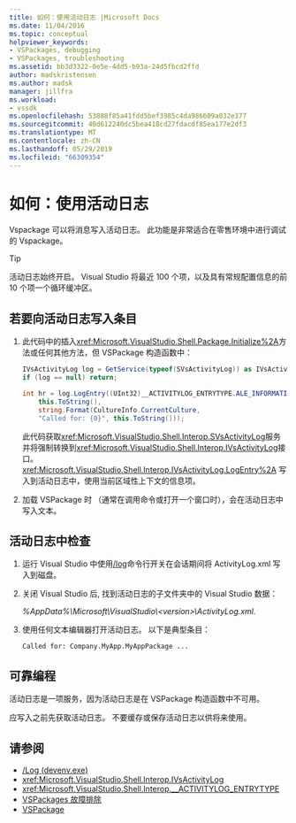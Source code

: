 ```yaml
---
title: 如何：使用活动日志 |Microsoft Docs
ms.date: 11/04/2016
ms.topic: conceptual
helpviewer_keywords:
- VSPackages, debugging
- VSPackages, troubleshooting
ms.assetid: bb3d3322-0e5e-4dd5-b93a-24d5fbcd2ffd
author: madskristensen
ms.author: madsk
manager: jillfra
ms.workload:
- vssdk
ms.openlocfilehash: 53888f85a41fdd5bef3985c4da986609a032e377
ms.sourcegitcommit: 40d612240dc5bea418cd27fdacdf85ea177e2df3
ms.translationtype: MT
ms.contentlocale: zh-CN
ms.lasthandoff: 05/29/2019
ms.locfileid: "66309354"
---
```

# <a name="how-to-use-the-activity-log"></a>如何：使用活动日志
Vspackage 可以将消息写入活动日志。 此功能是非常适合在零售环境中进行调试的 Vspackage。

> [!TIP]
> 活动日志始终开启。 Visual Studio 将最近 100 个项，以及具有常规配置信息的前 10 个项一个循环缓冲区。

## <a name="to-write-an-entry-to-the-activity-log"></a>若要向活动日志写入条目

1. 此代码中的插入<xref:Microsoft.VisualStudio.Shell.Package.Initialize%2A>方法或任何其他方法，但 VSPackage 构造函数中：

    ```csharp
    IVsActivityLog log = GetService(typeof(SVsActivityLog)) as IVsActivityLog;
    if (log == null) return;

    int hr = log.LogEntry((UInt32)__ACTIVITYLOG_ENTRYTYPE.ALE_INFORMATION,
        this.ToString(),
        string.Format(CultureInfo.CurrentCulture,
        "Called for: {0}", this.ToString()));
    ```

     此代码获取<xref:Microsoft.VisualStudio.Shell.Interop.SVsActivityLog>服务并将强制转换到<xref:Microsoft.VisualStudio.Shell.Interop.IVsActivityLog>接口。 <xref:Microsoft.VisualStudio.Shell.Interop.IVsActivityLog.LogEntry%2A> 写入到活动日志中，使用当前区域性上下文的信息项。

2. 加载 VSPackage 时 （通常在调用命令或打开一个窗口时），会在活动日志中写入文本。

## <a name="to-examine-the-activity-log"></a>活动日志中检查

1. 运行 Visual Studio 中使用[/log](../ide/reference/log-devenv-exe.md)命令行开关在会话期间将 ActivityLog.xml 写入到磁盘。

2. 关闭 Visual Studio 后, 找到活动日志的子文件夹中的 Visual Studio 数据：

   <em> *%AppData%</em>\Microsoft\VisualStudio\\\<version>\ActivityLog.xml*.

3. 使用任何文本编辑器打开活动日志。 以下是典型条目：

   ```
   Called for: Company.MyApp.MyAppPackage ...
   ```

## <a name="robust-programming"></a>可靠编程

活动日志是一项服务，因为活动日志是在 VSPackage 构造函数中不可用。

应写入之前先获取活动日志。 不要缓存或保存活动日志以供将来使用。

## <a name="see-also"></a>请参阅

- [/Log (devenv.exe)](../ide/reference/log-devenv-exe.md)
- <xref:Microsoft.VisualStudio.Shell.Interop.IVsActivityLog>
- <xref:Microsoft.VisualStudio.Shell.Interop.__ACTIVITYLOG_ENTRYTYPE>
- [VSPackages 故障排除](../extensibility/troubleshooting-vspackages.md)
- [VSPackage](../extensibility/internals/vspackages.md)

